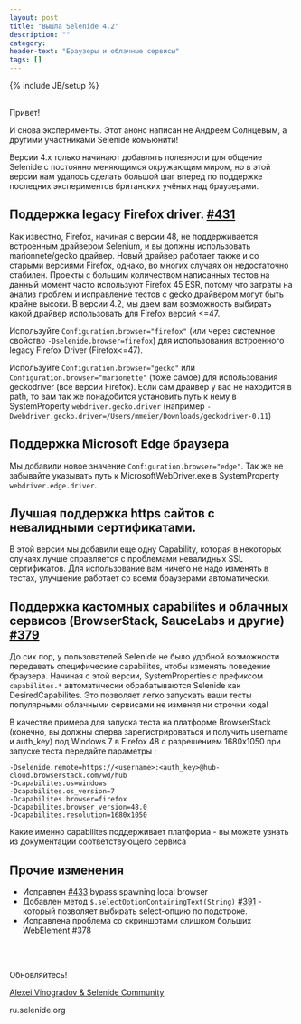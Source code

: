 ```yaml
---
layout: post
title: "Вышла Selenide 4.2"
description: ""
category:
header-text: "Браузеры и облачные сервисы"
tags: []
---
```


{% include JB/setup %}

<br/>
Привет!

И снова эксперименты. Этот анонс написан не Андреем Солнцевым, а другими участниками Selenide комьюнити!

Версии 4.х только начинают добавлять полезности для общение Selenide с постоянно меняющимся окружающим миром,
но в этой версии нам удалось сделать большой шаг вперед по поддержке последних экспериментов британских учёных над браузерами.

## Поддержка legacy Firefox driver. [#431](https://github.com/codeborne/selenide/issues/431)

Как известно, Firefox, начиная с версии 48, не поддерживается встроенным драйвером Selenium, и вы должны
использовать marionnete/gecko драйвер. Новый драйвер работает также и со старыми версиями Firefox, однако,
во многих случаях он недостаточно стабилен. Проекты с большим количеством написанных тестов на данный момент
часто используют Firefox 45 ESR, потому что затраты на анализ проблем и исправление тестов с gecko драйвером
могут быть крайне высоки. В версии 4.2, мы даем вам возможность выбирать какой драйвер использовать для Firefox версий <=47. 

Используйте `Configuration.browser="firefox"` (или через системное свойство `-Dselenide.browser=firefox`) 
для использования встроенного legacy Firefox Driver (Firefox<=47).

Используйте `Configuration.browser="gecko"` или `Configuration.browser="marionette"` (тоже самое) 
для использования geckodriver (все версии Firefox). Если сам драйвер у вас не находится в path, то вам так же
понадобится установить путь к нему в SystemProperty `webdriver.gecko.driver` 
(например `-Dwebdriver.gecko.driver=/Users/mmeier/Downloads/geckodriver-0.11`)

## Поддержка Microsoft Edge браузера

Мы добавили новое значение `Configuration.browser="edge"`. Так же не забывайте указывать путь к MicrosoftWebDriver.exe
в SystemProperty `webdriver.edge.driver`.

## Лучшая поддержка https сайтов с невалидными сертификатами. 

В этой версии мы добавили еще одну Capability, которая в некоторых случаях лучше справляется с проблемами невалидных SSL сертификатов.
Для использование вам ничего не надо изменять в тестах, улучшение работает со всеми браузерами автоматически.

## Поддержка кастомных capabilites и облачных сервисов (BrowserStack, SauceLabs и другие) [#379](https://github.com/codeborne/selenide/issues/379)

До сих пор, у пользователей Selenide не было удобной возможности передавать специфические capabilites, 
чтобы изменять поведение браузера. Начиная с этой версии, SystemProperties с префиксом `capabilites.*` 
автоматически обрабатываются Selenide как DesiredCapabilites.
Это позволяет легко запускать ваши тесты популярными облачными сервисами не изменяя ни строчки кода!

В качестве примера для запуска теста на платформе BrowserStack (конечно, вы должны сперва зарегистрироваться
и получить username и auth_key) под Windows 7 в Firefox 48 c разрешением 1680х1050 при запуске теста передайте параметры :

```
-Dselenide.remote=https://<username>:<auth_key>@hub-cloud.browserstack.com/wd/hub
-Dcapabilites.os=windows
-Dcapabilites.os_version=7
-Dcapabilites.browser=firefox
-Dcapabilites.browser_version=48.0
-Dcapabilites.resolution=1680x1050
```

Какие именно capabilites поддерживает платформа - вы можете узнать из документации соответствующего сервиса

## Прочие изменения

* Исправлен [#433](https://github.com/codeborne/selenide/issues/433) bypass spawning local browser
* Добавлен метод `$.selectOptionContainingText(String)` [#391](https://github.com/codeborne/selenide/issues/391) - который позволяет выбирать select-опцию по подстроке.
* Исправлена проблема со скриншотами слишком больших WebElement [#378](https://github.com/codeborne/selenide/issues/378)



<br/>
<br/>

Обновляйтесь!

[Alexei Vinogradov & Selenide Community](https://github.com/codeborne/selenide)

ru.selenide.org
